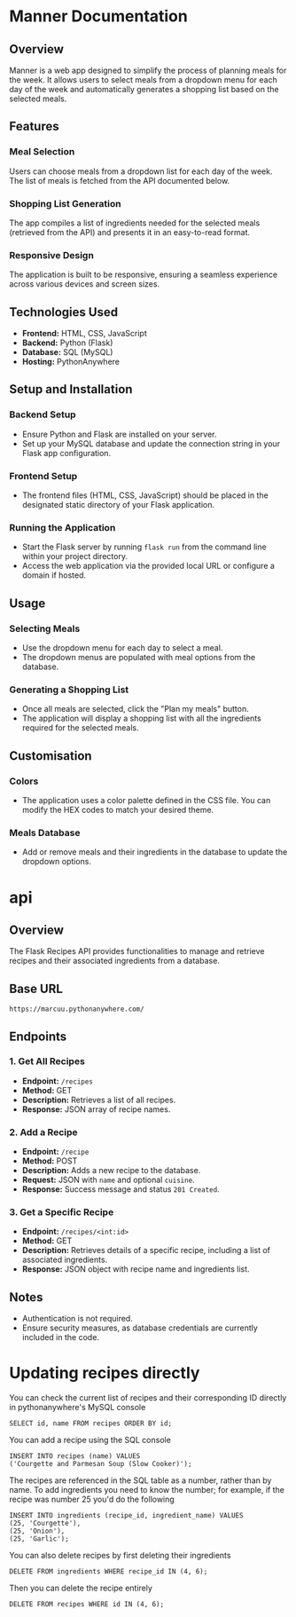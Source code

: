 # Manner Documentation

## Overview

Manner is a web app designed to simplify the process of planning meals for the week. It allows users to select meals from a dropdown menu for each day of the week and automatically generates a shopping list based on the selected meals.

## Features

### Meal Selection

Users can choose meals from a dropdown list for each day of the week. The list of meals is fetched from the API documented below.

### Shopping List Generation

The app compiles a list of ingredients needed for the selected meals (retrieved from the API) and presents it in an easy-to-read format.

### Responsive Design

The application is built to be responsive, ensuring a seamless experience across various devices and screen sizes.

## Technologies Used

- **Frontend:** HTML, CSS, JavaScript
- **Backend:** Python (Flask)
- **Database:** SQL (MySQL)
- **Hosting:** PythonAnywhere

## Setup and Installation

### Backend Setup

- Ensure Python and Flask are installed on your server.
- Set up your MySQL database and update the connection string in your Flask app configuration.

### Frontend Setup

- The frontend files (HTML, CSS, JavaScript) should be placed in the designated static directory of your Flask application.

### Running the Application

- Start the Flask server by running `flask run` from the command line within your project directory.
- Access the web application via the provided local URL or configure a domain if hosted.

## Usage

### Selecting Meals

- Use the dropdown menu for each day to select a meal.
- The dropdown menus are populated with meal options from the database.

### Generating a Shopping List

- Once all meals are selected, click the "Plan my meals" button.
- The application will display a shopping list with all the ingredients required for the selected meals.

## Customisation

### Colors

- The application uses a color palette defined in the CSS file. You can modify the HEX codes to match your desired theme.

### Meals Database

- Add or remove meals and their ingredients in the database to update the dropdown options.


# api 

## Overview

The Flask Recipes API provides functionalities to manage and retrieve recipes and their associated ingredients from a database.

## Base URL

`https://marcuu.pythonanywhere.com/`

## Endpoints

### 1. Get All Recipes

- **Endpoint:** `/recipes`
- **Method:** GET
- **Description:** Retrieves a list of all recipes.
- **Response:** JSON array of recipe names.

### 2. Add a Recipe

- **Endpoint:** `/recipe`
- **Method:** POST
- **Description:** Adds a new recipe to the database.
- **Request:** JSON with `name` and optional `cuisine`.
- **Response:** Success message and status `201 Created`.

### 3. Get a Specific Recipe

- **Endpoint:** `/recipes/<int:id>`
- **Method:** GET
- **Description:** Retrieves details of a specific recipe, including a list of associated ingredients.
- **Response:** JSON object with recipe name and ingredients list.

## Notes

- Authentication is not required.
- Ensure security measures, as database credentials are currently included in the code.



# Updating recipes directly
You can check the current list of recipes and their corresponding ID directly in pythonanywhere's MySQL console
```
SELECT id, name FROM recipes ORDER BY id;
```

You can add a recipe using the SQL console

```
INSERT INTO recipes (name) VALUES 
('Courgette and Parmesan Soup (Slow Cooker)');
```

The recipes are referenced in the SQL table as a number, rather than by name. To add ingredients you need to know the number; for example, if the recipe was number 25 you'd do the following

``` 
INSERT INTO ingredients (recipe_id, ingredient_name) VALUES 
(25, 'Courgette'),
(25, 'Onion'),
(25, 'Garlic');
```

You can also delete recipes by first deleting their ingredients 

```
DELETE FROM ingredients WHERE recipe_id IN (4, 6);
```

Then you can delete the recipe entirely 

```
DELETE FROM recipes WHERE id IN (4, 6);
```
